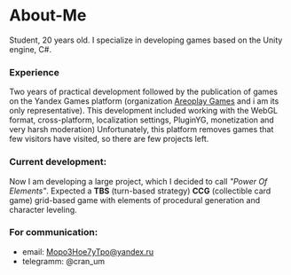 # About-Me
Student, 20 years old. I specialize in developing games based on the Unity engine, C#. 

### Experience 
Two years of practical development followed by the publication of games on the Yandex Games platform (organization [Areoplay Games](https://yandex.ru/games/developer/77960) and i am its only representative). This development included working with the WebGL format, cross-platform, localization settings, PluginYG, monetization and very harsh moderation) Unfortunately, this platform removes games that few visitors have visited, so there are few projects left.

### Current development:
Now I am developing a large project, which I decided to call _"Power Of Elements"_. 
Expected a **TBS** (turn-based strategy) **CCG** (collectible card game) grid-based game with elements of procedural generation and character leveling.

### For communication:
- email: Mopo3Hoe7yTpo@yandex.ru<br>
- telegramm: @cran_um
